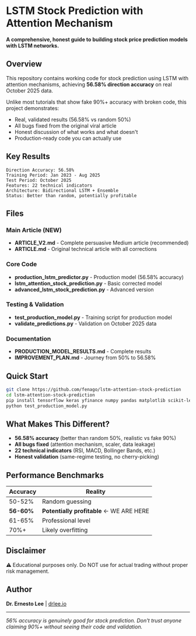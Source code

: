 # LSTM Stock Prediction with Attention Mechanism

**A comprehensive, honest guide to building stock price prediction models with LSTM networks.**

## Overview

This repository contains working code for stock prediction using LSTM with attention mechanisms, achieving **56.58% direction accuracy** on real October 2025 data.

Unlike most tutorials that show fake 90%+ accuracy with broken code, this project demonstrates:
- Real, validated results (56.58% vs random 50%)
- All bugs fixed from the original viral article
- Honest discussion of what works and what doesn't
- Production-ready code you can actually use

## Key Results

```
Direction Accuracy: 56.58%
Training Period: Jan 2023 - Aug 2025
Test Period: October 2025
Features: 22 technical indicators
Architecture: Bidirectional LSTM + Ensemble
Status: Better than random, potentially profitable
```

## Files

### Main Article (NEW)
- **ARTICLE_V2.md** - Complete persuasive Medium article (recommended)
- **ARTICLE.md** - Original technical article with all corrections

### Core Code
- **production_lstm_predictor.py** - Production model (56.58% accuracy)
- **lstm_attention_stock_prediction.py** - Basic corrected model
- **advanced_lstm_stock_prediction.py** - Advanced version

### Testing & Validation
- **test_production_model.py** - Training script for production model
- **validate_predictions.py** - Validation on October 2025 data

### Documentation
- **PRODUCTION_MODEL_RESULTS.md** - Complete results
- **IMPROVEMENT_PLAN.md** - Journey from 50% to 56.58%

## Quick Start

```bash
git clone https://github.com/fenago/lstm-attention-stock-prediction
cd lstm-attention-stock-prediction
pip install tensorflow keras yfinance numpy pandas matplotlib scikit-learn
python test_production_model.py
```

## What Makes This Different?

- **56.58% accuracy** (better than random 50%, realistic vs fake 90%)
- **All bugs fixed** (attention mechanism, scaler, data leakage)
- **22 technical indicators** (RSI, MACD, Bollinger Bands, etc.)
- **Honest validation** (same-regime testing, no cherry-picking)

## Performance Benchmarks

| Accuracy | Reality |
|---------|---------|
| 50-52% | Random guessing |
| **56-60%** | **Potentially profitable** ← WE ARE HERE |
| 61-65% | Professional level |
| 70%+ | Likely overfitting |

## Disclaimer

⚠️ Educational purposes only. Do NOT use for actual trading without proper risk management.

## Author

**Dr. Ernesto Lee** | [drlee.io](https://drlee.io)

---

*56% accuracy is genuinely good for stock prediction. Don't trust anyone claiming 90%+ without seeing their code and validation.*
